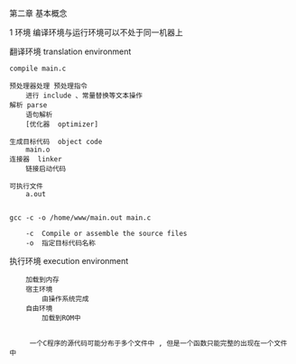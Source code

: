 第二章 基本概念

1 环境
编译环境与运行环境可以不处于同一机器上

翻译环境 translation environment

    compile main.c

    预处理器处理 预处理指令
        进行 include 、常量替换等文本操作
    解析 parse
        语句解析
        [优化器  optimizer]

    生成目标代码  object code
        main.o
    连接器  linker
        链接启动代码

    可执行文件
        a.out


    gcc -c -o /home/www/main.out main.c

        -c  Compile or assemble the source files
        -o  指定目标代码名称



执行环境 execution environment

        加载到内存
        宿主环境
            由操作系统完成
        自由环境
            加载到ROM中


         一个C程序的源代码可能分布于多个文件中 , 但是一个函数只能完整的出现在一个文件中